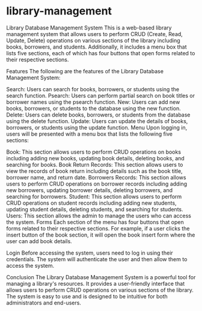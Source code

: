 # library-management
Library Database Management System
This is a web-based library management system that allows users to perform CRUD (Create, Read, Update, Delete) operations on various sections of the library including books, borrowers, and students. Additionally, it includes a menu box that lists five sections, each of which has four buttons that open forms related to their respective sections.

Features
The following are the features of the Library Database Management System:

Search: Users can search for books, borrowers, or students using the search function.
Psearch: Users can perform partial search on book titles or borrower names using the psearch function.
New: Users can add new books, borrowers, or students to the database using the new function.
Delete: Users can delete books, borrowers, or students from the database using the delete function.
Update: Users can update the details of books, borrowers, or students using the update function.
Menu
Upon logging in, users will be presented with a menu box that lists the following five sections:

Book: This section allows users to perform CRUD operations on books including adding new books, updating book details, deleting books, and searching for books.
Book Return Records: This section allows users to view the records of book return including details such as the book title, borrower name, and return date.
Borrowers Records: This section allows users to perform CRUD operations on borrower records including adding new borrowers, updating borrower details, deleting borrowers, and searching for borrowers.
Student: This section allows users to perform CRUD operations on student records including adding new students, updating student details, deleting students, and searching for students.
Users: This section allows the admin to manage the users who can access the system.
Forms
Each section of the menu has four buttons that open forms related to their respective sections. For example, if a user clicks the insert button of the book section, it will open the book insert form where the user can add book details.

Login
Before accessing the system, users need to log in using their credentials. The system will authenticate the user and then allow them to access the system.

Conclusion
The Library Database Management System is a powerful tool for managing a library's resources. It provides a user-friendly interface that allows users to perform CRUD operations on various sections of the library. The system is easy to use and is designed to be intuitive for both administrators and end-users.
